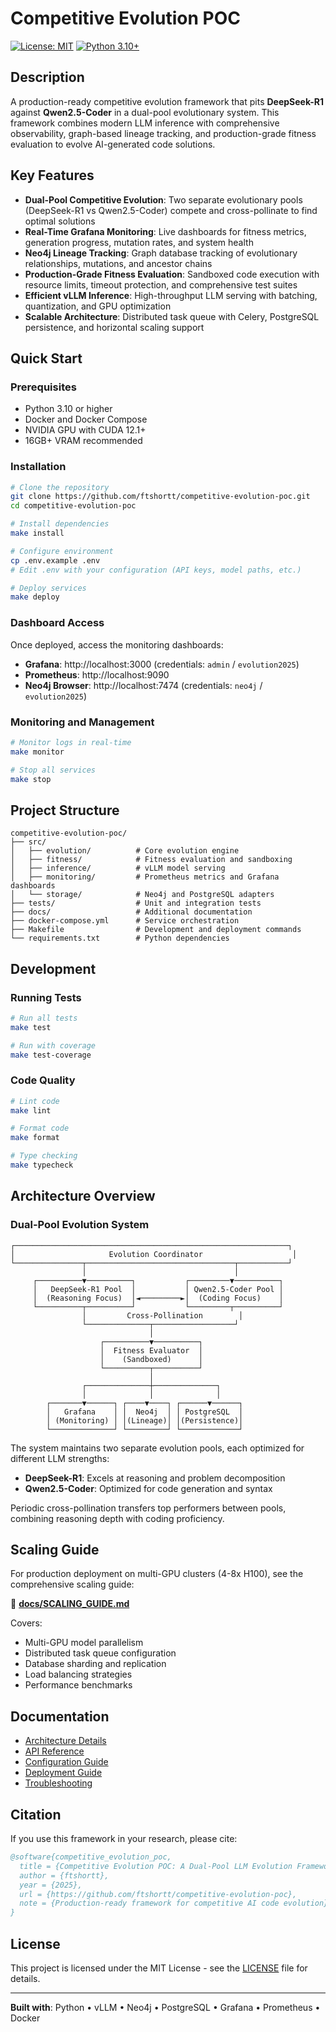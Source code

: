 # Competitive Evolution POC

[![License: MIT](https://img.shields.io/badge/License-MIT-yellow.svg)](https://opensource.org/licenses/MIT)
[![Python 3.10+](https://img.shields.io/badge/python-3.10+-blue.svg)](https://www.python.org/downloads/)

## Description

A production-ready competitive evolution framework that pits **DeepSeek-R1** against **Qwen2.5-Coder** in a dual-pool evolutionary system. This framework combines modern LLM inference with comprehensive observability, graph-based lineage tracking, and production-grade fitness evaluation to evolve AI-generated code solutions.

## Key Features

- **Dual-Pool Competitive Evolution**: Two separate evolutionary pools (DeepSeek-R1 vs Qwen2.5-Coder) compete and cross-pollinate to find optimal solutions
- **Real-Time Grafana Monitoring**: Live dashboards for fitness metrics, generation progress, mutation rates, and system health
- **Neo4j Lineage Tracking**: Graph database tracking of evolutionary relationships, mutations, and ancestor chains
- **Production-Grade Fitness Evaluation**: Sandboxed code execution with resource limits, timeout protection, and comprehensive test suites
- **Efficient vLLM Inference**: High-throughput LLM serving with batching, quantization, and GPU optimization
- **Scalable Architecture**: Distributed task queue with Celery, PostgreSQL persistence, and horizontal scaling support

## Quick Start

### Prerequisites

- Python 3.10 or higher
- Docker and Docker Compose
- NVIDIA GPU with CUDA 12.1+
- 16GB+ VRAM recommended

### Installation

```bash
# Clone the repository
git clone https://github.com/ftshortt/competitive-evolution-poc.git
cd competitive-evolution-poc

# Install dependencies
make install

# Configure environment
cp .env.example .env
# Edit .env with your configuration (API keys, model paths, etc.)

# Deploy services
make deploy
```

### Dashboard Access

Once deployed, access the monitoring dashboards:

- **Grafana**: http://localhost:3000 (credentials: `admin` / `evolution2025`)
- **Prometheus**: http://localhost:9090
- **Neo4j Browser**: http://localhost:7474 (credentials: `neo4j` / `evolution2025`)

### Monitoring and Management

```bash
# Monitor logs in real-time
make monitor

# Stop all services
make stop
```

## Project Structure

```
competitive-evolution-poc/
├── src/
│   ├── evolution/          # Core evolution engine
│   ├── fitness/            # Fitness evaluation and sandboxing
│   ├── inference/          # vLLM model serving
│   ├── monitoring/         # Prometheus metrics and Grafana dashboards
│   └── storage/            # Neo4j and PostgreSQL adapters
├── tests/                  # Unit and integration tests
├── docs/                   # Additional documentation
├── docker-compose.yml      # Service orchestration
├── Makefile                # Development and deployment commands
└── requirements.txt        # Python dependencies
```

## Development

### Running Tests

```bash
# Run all tests
make test

# Run with coverage
make test-coverage
```

### Code Quality

```bash
# Lint code
make lint

# Format code
make format

# Type checking
make typecheck
```

## Architecture Overview

### Dual-Pool Evolution System

```
┌─────────────────────────────────────────────────────────────┐
│                     Evolution Coordinator                    │
└───────────────┬─────────────────────────────────┬───────────┘
                │                                 │
     ┌──────────▼──────────┐           ┌─────────▼──────────┐
     │   DeepSeek-R1 Pool  │           │ Qwen2.5-Coder Pool │
     │  (Reasoning Focus)  │◄─────────►│  (Coding Focus)    │
     └──────────┬──────────┘           └─────────┬──────────┘
                │         Cross-Pollination        │
                └──────────────┬──────────────────┘
                               │
                    ┌──────────▼──────────┐
                    │  Fitness Evaluator  │
                    │    (Sandboxed)      │
                    └──────────┬──────────┘
                               │
                ┌──────────────┼──────────────┐
                │              │              │
        ┌───────▼──────┐ ┌────▼────┐ ┌──────▼──────┐
        │   Grafana    │ │  Neo4j  │ │ PostgreSQL  │
        │ (Monitoring) │ │(Lineage)│ │(Persistence)│
        └──────────────┘ └─────────┘ └─────────────┘
```

The system maintains two separate evolution pools, each optimized for different LLM strengths:
- **DeepSeek-R1**: Excels at reasoning and problem decomposition
- **Qwen2.5-Coder**: Optimized for code generation and syntax

Periodic cross-pollination transfers top performers between pools, combining reasoning depth with coding proficiency.

## Scaling Guide

For production deployment on multi-GPU clusters (4-8x H100), see the comprehensive scaling guide:

📖 **[docs/SCALING_GUIDE.md](docs/SCALING_GUIDE.md)**

Covers:
- Multi-GPU model parallelism
- Distributed task queue configuration
- Database sharding and replication
- Load balancing strategies
- Performance benchmarks

## Documentation

- [Architecture Details](docs/ARCHITECTURE.md)
- [API Reference](docs/API.md)
- [Configuration Guide](docs/CONFIGURATION.md)
- [Deployment Guide](docs/DEPLOYMENT.md)
- [Troubleshooting](docs/TROUBLESHOOTING.md)

## Citation

If you use this framework in your research, please cite:

```bibtex
@software{competitive_evolution_poc,
  title = {Competitive Evolution POC: A Dual-Pool LLM Evolution Framework},
  author = {ftshortt},
  year = {2025},
  url = {https://github.com/ftshortt/competitive-evolution-poc},
  note = {Production-ready framework for competitive AI code evolution}
}
```

## License

This project is licensed under the MIT License - see the [LICENSE](LICENSE) file for details.

---

**Built with**: Python • vLLM • Neo4j • PostgreSQL • Grafana • Prometheus • Docker
